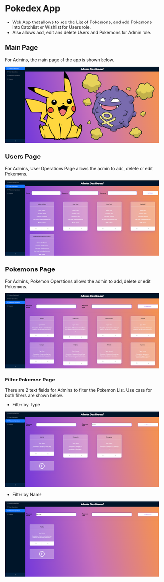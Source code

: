 # Pokedex App 
- Web App that allows to see the List of Pokemons, and add Pokemons into Catchlist or Wishlist for Users role.
- Also allows add, edit and delete Users and Pokemons for Admin role.

## Main Page

For Admins, the main page of the app is shown below.

![Main Page](assets/mainpage.png)

## Users Page

For Admins, User Operations Page allows the admin to add, delete or edit Pokemons.

![Users Page](assets/users.png)


## Pokemons Page

For Admins, Pokemon Operations allows the admin to add, delete or edit Pokemons.

![Pokemons Page](assets/pokemons.png)

### Filter Pokemon Page

There are 2 text fields for Admins to filter the Pokemon List. Use case for both filters are shown below.

- Filter by Type

![Filter by Type](assets/pokemonsfiltered.png)


- Filter by Name
  
![Filter by Name](assets/pokemonsfiltered2.png)
